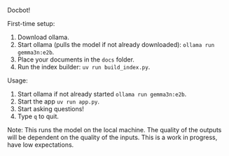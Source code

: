 Docbot!

First-time setup:
1. Download ollama.
2. Start ollama (pulls the model if not already downloaded): `ollama run gemma3n:e2b`.
3. Place your documents in the `docs` folder.
4. Run the index builder: `uv run build_index.py`.

Usage:
1. Start ollama if not already started `ollama run gemma3n:e2b`.
2. Start the app `uv run app.py`.
3. Start asking questions!
4. Type `q` to quit.

Note: This runs the model on the local machine. The quality of the outputs will be dependent on the quality of the inputs. This is a work in progress, have low expectations.
